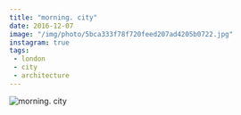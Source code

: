 ```yaml
---
title: "morning. city"
date: 2016-12-07
image: "/img/photo/5bca333f78f720feed207ad4205b0722.jpg"
instagram: true
tags:
 - london
 - city
 - architecture
---
```


![morning. city](/img/photo/5bca333f78f720feed207ad4205b0722.jpg)
